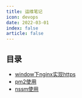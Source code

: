 ```yaml
---
title: 运维笔记
icon: devops
date: 2022-03-01
index: false
article: false 
---
```



## 目录

- [window下nginx实现https](window-nginx-https.md)
- [pm2使用](pm2.md)
- [nssm使用](nssm.md)

